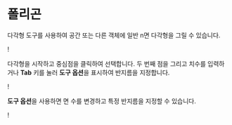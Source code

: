 # 폴리곤

다각형 도구를 사용하여 공간 또는 다른 객체에 일반 n면 다각형을 그릴 수 있습니다.

\![](<../.gitbook/assets/image (9) (1).png>)

다각형을 시작하고 중심점을 클릭하여 선택합니다. 두 번째 점을 그리고 치수를 입력하거나 **Tab** 키를 눌러 **도구 옵션**을 표시하여 반지름을 지정합니다.

\![](<../.gitbook/assets/image (7) (1).png>)

**도구 옵션**을 사용하면 면 수를 변경하고 특정 반지름을 지정할 수 있습니다.

\![](<../.gitbook/assets/image (13) (1).png>)
